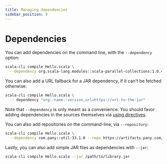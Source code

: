 ```yaml
---
title: Managing dependencies
sidebar_position: 9
---
```


# Dependencies

You can add dependencies on the command line, with the `--dependency` option:
```bash
scala-cli compile Hello.scala \
  --dependency org.scala-lang.modules::scala-parallel-collections:1.0.4
```

You can also add a URL fallback for a JAR dependency, if it can't be fetched otherwise:
```bash
scala-cli compile Hello.scala \
  -- dependency "org::name::version,url=https://url-to-the-jar"
```

Note that `--dependency` is only meant as a convenience.
You should favor adding dependencies in the sources themselves via [using directives](./guides/configuration.md#special-imports).
<!-- TODO #344 
However, `--dependency` CLI option takes precedence over `using` directives, so it can be used to override the `using` directive, such as when you want to work with a different dependency version. -->

You can also add repositories on the command-line, via `--repository`:
```bash
scala-cli compile Hello.scala \
  --dependency com.pany::util:33.1.0 --repo https://artifacts.pany.com/maven
```

Lastly, you can also add simple JAR files as dependencies with `--jar`:
```bash
scala-cli compile Hello.scala --jar /path/to/library.jar
```
